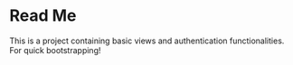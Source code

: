 # Read Me
This is a project containing basic views and authentication functionalities. For quick bootstrapping!
